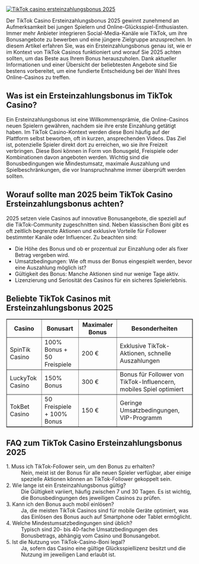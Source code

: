 [![TikTok casino ersteinzahlungsbonus 2025](https://123-caf.pages.dev/gitsignup.png)](https://vrmoo.ru/Bt82HjjY)

<div>   <p>Der TikTok Casino Ersteinzahlungsbonus 2025 gewinnt zunehmend an Aufmerksamkeit bei jungen Spielern und Online-Glücksspiel-Enthusiasten. Immer mehr Anbieter integrieren Social-Media-Kanäle wie TikTok, um ihre Bonusangebote zu bewerben und eine jüngere Zielgruppe anzusprechen. In diesem Artikel erfahren Sie, was ein Ersteinzahlungsbonus genau ist, wie er im Kontext von TikTok Casinos funktioniert und worauf Sie 2025 achten sollten, um das Beste aus Ihrem Bonus herauszuholen. Dank aktueller Informationen und einer Übersicht der beliebtesten Angebote sind Sie bestens vorbereitet, um eine fundierte Entscheidung bei der Wahl Ihres Online-Casinos zu treffen.</p>  <h2>Was ist ein Ersteinzahlungsbonus im TikTok Casino?</h2>   <p>Ein Ersteinzahlungsbonus ist eine Willkommensprämie, die Online-Casinos neuen Spielern gewähren, nachdem sie ihre erste Einzahlung getätigt haben. Im TikTok Casino-Kontext werden diese Boni häufig auf der Plattform selbst beworben, oft in kurzen, ansprechenden Videos. Das Ziel ist, potenzielle Spieler direkt dort zu erreichen, wo sie ihre Freizeit verbringen. Diese Boni können in Form von Bonusgeld, Freispiele oder Kombinationen davon angeboten werden. Wichtig sind die Bonusbedingungen wie Mindestumsatz, maximale Auszahlung und Spielbeschränkungen, die vor Inanspruchnahme immer überprüft werden sollten.</p>  <h2>Worauf sollte man 2025 beim TikTok Casino Ersteinzahlungsbonus achten?</h2>   <p>2025 setzen viele Casinos auf innovative Bonusangebote, die speziell auf die TikTok-Community zugeschnitten sind. Neben klassischen Boni gibt es oft zeitlich begrenzte Aktionen und exklusive Vorteile für Follower bestimmter Kanäle oder Influencer. Zu beachten sind:</p> <ul>     <li>Die Höhe des Bonus und ob er prozentual zur Einzahlung oder als fixer Betrag vergeben wird.</li>     <li>Umsatzbedingungen: Wie oft muss der Bonus eingespielt werden, bevor eine Auszahlung möglich ist?</li>     <li>Gültigkeit des Bonus: Manche Aktionen sind nur wenige Tage aktiv.</li>     <li>Lizenzierung und Seriosität des Casinos für ein sicheres Spielerlebnis.</li>   </ul>  <h2>Beliebte TikTok Casinos mit Ersteinzahlungsbonus 2025</h2>   <table border="1" cellpadding="5" cellspacing="0">     <thead>       <tr>         <th>Casino</th>         <th>Bonusart</th>         <th>Maximaler Bonus</th>         <th>Besonderheiten</th>       </tr>     </thead>     <tbody>       <tr>         <td>SpinTik Casino</td>         <td>100% Bonus + 50 Freispiele</td>         <td>200 €</td>         <td>Exklusive TikTok-Aktionen, schnelle Auszahlungen</td>       </tr>       <tr>         <td>LuckyTok Casino</td>         <td>150% Bonus</td>         <td>300 €</td>         <td>Bonus für Follower von TikTok-Influencern, mobiles Spiel optimiert</td>       </tr>       <tr>         <td>TokBet Casino</td>         <td>50 Freispiele + 100% Bonus</td>         <td>150 €</td>         <td>Geringe Umsatzbedingungen, VIP-Programm</td>       </tr>     </tbody>   </table>  <h2>FAQ zum TikTok Casino Ersteinzahlungsbonus 2025</h2>   <dl>     <dt>1. Muss ich TikTok-Follower sein, um den Bonus zu erhalten?</dt>     <dd>Nein, meist ist der Bonus für alle neuen Spieler verfügbar, aber einige spezielle Aktionen können an TikTok-Follower gekoppelt sein.</dd>        <dt>2. Wie lange ist ein Ersteinzahlungsbonus gültig?</dt>     <dd>Die Gültigkeit variiert, häufig zwischen 7 und 30 Tagen. Es ist wichtig, die Bonusbedingungen des jeweiligen Casinos zu prüfen.</dd>        <dt>3. Kann ich den Bonus auch mobil einlösen?</dt>     <dd>Ja, die meisten TikTok Casinos sind für mobile Geräte optimiert, was das Einlösen des Bonus auch auf Smartphone oder Tablet ermöglicht.</dd>        <dt>4. Welche Mindestumsatzbedingungen sind üblich?</dt>     <dd>Typisch sind 20- bis 40-fache Umsatzbedingungen des Bonusbetrags, abhängig vom Casino und Bonusangebot.</dd>        <dt>5. Ist die Nutzung von TikTok-Casino-Boni legal?</dt>     <dd>Ja, sofern das Casino eine gültige Glücksspiellizenz besitzt und die Nutzung im jeweiligen Land erlaubt ist.</dd>   </dl>   </div>
